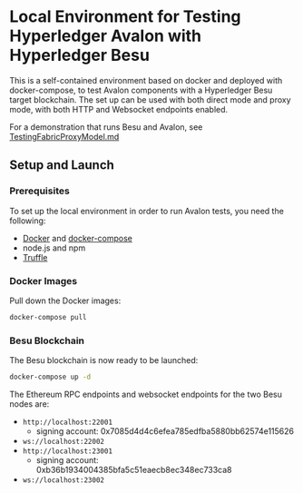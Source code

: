 <!--
Licensed under Creative Commons Attribution 4.0 International License
https://creativecommons.org/licenses/by/4.0/
-->

# Local Environment for Testing Hyperledger Avalon with Hyperledger Besu

This is a self-contained environment based on docker and deployed with docker-compose, to test Avalon components with a Hyperledger Besu target blockchain. The set up can be used with both direct mode and proxy mode, with both HTTP and Websocket endpoints enabled.

For a demonstration that runs Besu and Avalon, see
[TestingFabricProxyModel.md](../../../BesuProxyModel.md)

## Setup and Launch

### Prerequisites

To set up the local environment in order to run Avalon tests,
you need the following:
* [Docker](https://docs.docker.com/engine/install/ubuntu/) and
  [docker-compose](https://docs.docker.com/compose/install/#install-compose)
* node.js and npm
* [Truffle](https://www.trufflesuite.com/docs/truffle/getting-started/installation)

### Docker Images
Pull down the Docker images:

```bash
docker-compose pull
```

### Besu Blockchain
The Besu blockchain is now ready to be launched:

```bash
docker-compose up -d
```

The Ethereum RPC endpoints and websocket endpoints for the two Besu nodes are:

* `http://localhost:22001`
  * signing account: 0x7085d4d4c6efea785edfba5880bb62574e115626
* `ws://localhost:22002`
* `http://localhost:23001`
  * signing account: 0xb36b1934004385bfa5c51eaecb8ec348ec733ca8
* `ws://localhost:23002`
